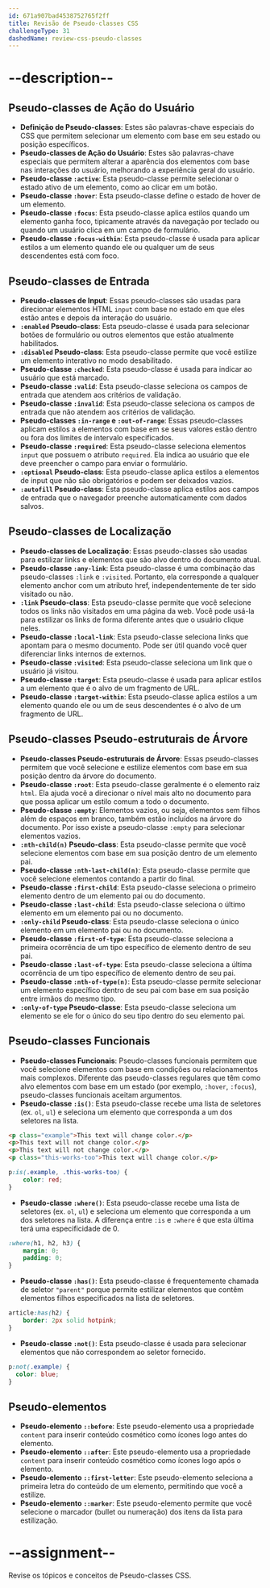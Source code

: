 ```yaml
---
id: 671a907bad4538752765f2ff
title: Revisão de Pseudo-classes CSS
challengeType: 31
dashedName: review-css-pseudo-classes
---
```


# --description--

## Pseudo-classes de Ação do Usuário

- **Definição de Pseudo-classes**: Estes são palavras-chave especiais do CSS que permitem selecionar um elemento com base em seu estado ou posição específicos.
- **Pseudo-classes de Ação do Usuário**: Estes são palavras-chave especiais que permitem alterar a aparência dos elementos com base nas interações do usuário, melhorando a experiência geral do usuário.
- **Pseudo-classe `:active`**: Esta pseudo-classe permite selecionar o estado ativo de um elemento, como ao clicar em um botão.
- **Pseudo-classe `:hover`**: Esta pseudo-classe define o estado de hover de um elemento.
- **Pseudo-classe `:focus`**: Esta pseudo-classe aplica estilos quando um elemento ganha foco, tipicamente através da navegação por teclado ou quando um usuário clica em um campo de formulário.
- **Pseudo-classe `:focus-within`**: Esta pseudo-classe é usada para aplicar estilos a um elemento quando ele ou qualquer um de seus descendentes está com foco.

## Pseudo-classes de Entrada

- **Pseudo-classes de Input**: Essas pseudo-classes são usadas para direcionar elementos HTML `input` com base no estado em que eles estão antes e depois da interação do usuário.
- **`:enabled` Pseudo-class**: Esta pseudo-classe é usada para selecionar botões de formulário ou outros elementos que estão atualmente habilitados.
- **`:disabled` Pseudo-class**: Esta pseudo-classe permite que você estilize um elemento interativo no modo desabilitado.
- **Pseudo-classe `:checked`**: Esta pseudo-classe é usada para indicar ao usuário que está marcado.
- **Pseudo-classe `:valid`**: Esta pseudo-classe seleciona os campos de entrada que atendem aos critérios de validação.
- **Pseudo-classe `:invalid`**: Esta pseudo-classe seleciona os campos de entrada que não atendem aos critérios de validação.
- **Pseudo-classes `:in-range` e `:out-of-range`**: Essas pseudo-classes aplicam estilos a elementos com base em se seus valores estão dentro ou fora dos limites de intervalo especificados.
- **Pseudo-classe `:required`**: Esta pseudo-classe seleciona elementos `input` que possuem o atributo `required`. Ela indica ao usuário que ele deve preencher o campo para enviar o formulário.
- **`:optional` Pseudo-class**: Esta pseudo-classe aplica estilos a elementos de input que não são obrigatórios e podem ser deixados vazios.
- **`:autofill` Pseudo-class**: Esta pseudo-classe aplica estilos aos campos de entrada que o navegador preenche automaticamente com dados salvos.

## Pseudo-classes de Localização

- **Pseudo-classes de Localização**: Essas pseudo-classes são usadas para estilizar links e elementos que são alvo dentro do documento atual.
- **Pseudo-classe `:any-link`**: Esta pseudo-classe é uma combinação das pseudo-classes `:link` e `:visited`. Portanto, ela corresponde a qualquer elemento anchor com um atributo href, independentemente de ter sido visitado ou não.
- **`:link` Pseudo-class**: Esta pseudo-classe permite que você selecione todos os links não visitados em uma página da web. Você pode usá-la para estilizar os links de forma diferente antes que o usuário clique neles.
- **Pseudo-classe `:local-link`**: Esta pseudo-classe seleciona links que apontam para o mesmo documento. Pode ser útil quando você quer diferenciar links internos de externos.
- **Pseudo-classe `:visited`**: Esta pseudo-classe seleciona um link que o usuário já visitou. 
- **Pseudo-classe `:target`**: Esta pseudo-classe é usada para aplicar estilos a um elemento que é o alvo de um fragmento de URL.
- **Pseudo-classe `:target-within`**: Esta pseudo-classe aplica estilos a um elemento quando ele ou um de seus descendentes é o alvo de um fragmento de URL.

## Pseudo-classes Pseudo-estruturais de Árvore

- **Pseudo-classes Pseudo-estruturais de Árvore**: Essas pseudo-classes permitem que você selecione e estilize elementos com base em sua posição dentro da árvore do documento. 
- **Pseudo-classe `:root`**: Esta pseudo-classe geralmente é o elemento raiz `html`. Ela ajuda você a direcionar o nível mais alto no documento para que possa aplicar um estilo comum a todo o documento.        
- **Pseudo-classe `:empty`**: Elementos vazios, ou seja, elementos sem filhos além de espaços em branco, também estão incluídos na árvore do documento. Por isso existe a pseudo-classe `:empty` para selecionar elementos vazios.
- **`:nth-child(n)` Pseudo-class**: Esta pseudo-classe permite que você selecione elementos com base em sua posição dentro de um elemento pai.
- **Pseudo-classe `:nth-last-child(n)`**: Esta pseudo-classe permite que você selecione elementos contando a partir do final.
- **Pseudo-classe `:first-child`**: Esta pseudo-classe seleciona o primeiro elemento dentro de um elemento pai ou do documento.
- **Pseudo-classe `:last-child`**: Esta pseudo-classe seleciona o último elemento em um elemento pai ou no documento.
- **`:only-child` Pseudo-class**: Esta pseudo-classe seleciona o único elemento em um elemento pai ou no documento.
- **Pseudo-classe `:first-of-type`**: Esta pseudo-classe seleciona a primeira ocorrência de um tipo específico de elemento dentro de seu pai.
- **Pseudo-classe `:last-of-type`**: Esta pseudo-classe seleciona a última ocorrência de um tipo específico de elemento dentro de seu pai.
- **Pseudo-classe `:nth-of-type(n)`**: Esta pseudo-classe permite selecionar um elemento específico dentro de seu pai com base em sua posição entre irmãos do mesmo tipo.
- **`:only-of-type` Pseudo-classe**: Esta pseudo-classe seleciona um elemento se ele for o único do seu tipo dentro do seu elemento pai. 

## Pseudo-classes Funcionais

- **Pseudo-classes Funcionais**: Pseudo-classes funcionais permitem que você selecione elementos com base em condições ou relacionamentos mais complexos. Diferente das pseudo-classes regulares que têm como alvo elementos com base em um estado (por exemplo, `:hover`, `:focus`), pseudo-classes funcionais aceitam argumentos.
- **Pseudo-classe `:is()`**: Esta pseudo-classe recebe uma lista de seletores (ex. `ol`, `ul`) e seleciona um elemento que corresponda a um dos seletores na lista.

```html
<p class="example">This text will change color.</p>
<p>This text will not change color.</p>
<p>This text will not change color.</p>
<p class="this-works-too">This text will change color.</p>
```

```css
p:is(.example, .this-works-too) {
    color: red;
}
```

- **Pseudo-classe `:where()`**: Esta pseudo-classe recebe uma lista de seletores (ex. `ol`, `ul`) e seleciona um elemento que corresponda a um dos seletores na lista. A diferença entre `:is` e `:where` é que esta última terá uma especificidade de 0.

```css
:where(h1, h2, h3) {
    margin: 0;
    padding: 0;
}
```

- **Pseudo-classe `:has()`**: Esta pseudo-classe é frequentemente chamada de seletor `"parent"` porque permite estilizar elementos que contêm elementos filhos especificados na lista de seletores.

```css
article:has(h2) {
    border: 2px solid hotpink;
}
```

- **Pseudo-classe `:not()`**: Esta pseudo-classe é usada para selecionar elementos que não correspondem ao seletor fornecido.

```css
p:not(.example) {
  color: blue;
}
```

## Pseudo-elementos

- **Pseudo-elemento `::before`**: Este pseudo-elemento usa a propriedade `content` para inserir conteúdo cosmético como ícones logo antes do elemento.
- **Pseudo-elemento `::after`**: Este pseudo-elemento usa a propriedade `content` para inserir conteúdo cosmético como ícones logo após o elemento.
- **Pseudo-elemento `::first-letter`**: Este pseudo-elemento seleciona a primeira letra do conteúdo de um elemento, permitindo que você a estilize.
- **Pseudo-elemento `::marker`**: Este pseudo-elemento permite que você selecione o marcador (bullet ou numeração) dos itens da lista para estilização.

# --assignment--

Revise os tópicos e conceitos de Pseudo-classes CSS.
